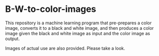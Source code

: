 # B-W-to-color-images
This repository is a machine learning program that pre-prepares a color image, converts it to a black and white image, and then produces a color image given the black and white image as input and the color image as output.

Images of actual use are also provided. Please take a look.
